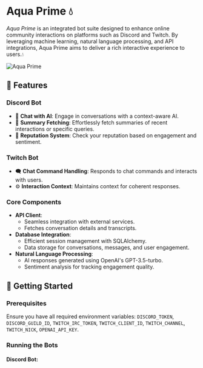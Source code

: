# Aqua Prime 💧
_Aqua Prime_ is an integrated bot suite designed to enhance online community interactions on platforms such as Discord and Twitch. By leveraging machine learning, natural language processing, and API integrations, Aqua Prime aims to deliver a rich interactive experience to users.💧

![Aqua Prime](https://i.imgur.com/ba0mt4G.png)
## 🌟 Features 

### Discord Bot
   - 🤖 **Chat with AI**: Engage in conversations with a context-aware AI.
   - 📜 **Summary Fetching**: Effortlessly fetch summaries of recent interactions or specific queries.
   - 🌟 **Reputation System**: Check your reputation based on engagement and sentiment.

### Twitch Bot
   - 🗨️ **Chat Command Handling**: Responds to chat commands and interacts with users.
   - ⚙️ **Interaction Context**: Maintains context for coherent responses.

### Core Components

- **API Client**:
  - Seamless integration with external services.
  - Fetches conversation details and transcripts.
- **Database Integration**:
  - Efficient session management with SQLAlchemy.
  - Data storage for conversations, messages, and user engagement.
- **Natural Language Processing**:
  - AI responses generated using OpenAI's GPT-3.5-turbo.
  - Sentiment analysis for tracking engagement quality.

## 🚀 Getting Started

### Prerequisites
Ensure you have all required environment variables: `DISCORD_TOKEN`, `DISCORD_GUILD_ID`, `TWITCH_IRC_TOKEN`, `TWITCH_CLIENT_ID`, `TWITCH_CHANNEL`, `TWITCH_NICK`, `OPENAI_API_KEY`.

### Running the Bots
#### Discord Bot: